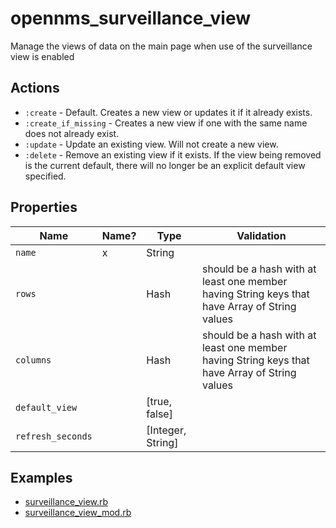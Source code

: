 # opennms\_surveillance\_view

Manage the views of data on the main page when use of the surveillance view is enabled

## Actions

* `:create` - Default. Creates a new view or updates it if it already exists.
* `:create_if_missing` - Creates a new view if one with the same name does not already exist.
* `:update` - Update an existing view. Will not create a new view.
* `:delete` - Remove an existing view if it exists. If the view being removed is the current default, there will no longer be an explicit default view specified.

## Properties

| Name | Name? | Type | Validation |
| ---- | ----- | ---- | ---------- |
| `name` | x | String | |
| `rows` |   | Hash | should be a hash with at least one member having String keys that have Array of String values |
| `columns` |  | Hash | should be a hash with at least one member having String keys that have Array of String values |
| `default_view` |  | [true, false] | |
| `refresh_seconds` |  | [Integer, String] | |

## Examples

* [surveillance\_view.rb](../test/fixtures/cookbooks/opennms_resource_tests/recipes/surveillance_view.rb)
* [surveillance\_view\_mod.rb](../test/fixtures/cookbooks/opennms_resource_tests/recipes/surveillance_view_mod.rb)
